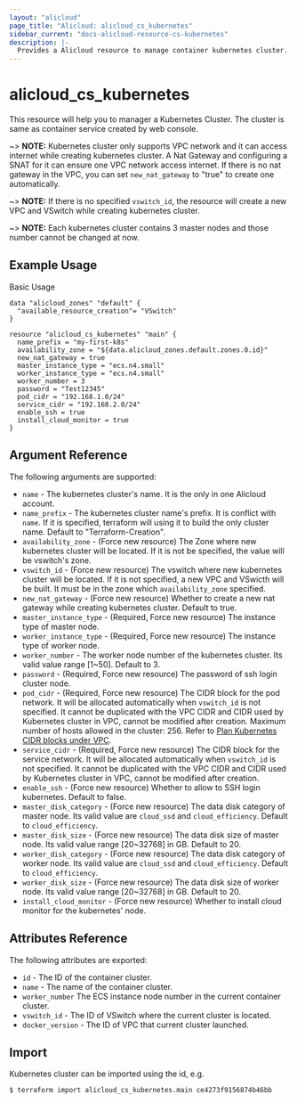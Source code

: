 ```yaml
---
layout: "alicloud"
page_title: "Alicloud: alicloud_cs_kubernetes"
sidebar_current: "docs-alicloud-resource-cs-kubernetes"
description: |-
  Provides a Alicloud resource to manage container kubernetes cluster.
---
```


# alicloud\_cs\_kubernetes

This resource will help you to manager a Kubernetes Cluster. The cluster is same as container service created by web console.

~> **NOTE:** Kubernetes cluster only supports VPC network and it can access internet while creating kubernetes cluster.
A Nat Gateway and configuring a SNAT for it can ensure one VPC network access internet. If there is no nat gateway in the
VPC, you can set `new_nat_gateway` to "true" to create one automatically.

~> **NOTE:** If there is no specified `vswitch_id`, the resource will create a new VPC and VSwitch while creating kubernetes cluster.

~> **NOTE:** Each kubernetes cluster contains 3 master nodes and those number cannot be changed at now.

## Example Usage

Basic Usage

```
data "alicloud_zones" "default" {
  "available_resource_creation"= "VSwitch"
}

resource "alicloud_cs_kubernetes" "main" {
  name_prefix = "my-first-k8s"
  availability_zone = "${data.alicloud_zones.default.zones.0.id}"
  new_nat_gateway = true
  master_instance_type = "ecs.n4.small"
  worker_instance_type = "ecs.n4.small"
  worker_number = 3
  password = "Test12345"
  pod_cidr = "192.168.1.0/24"
  service_cidr = "192.168.2.0/24"
  enable_ssh = true
  install_cloud_monitor = true
}
```
## Argument Reference

The following arguments are supported:

* `name` - The kubernetes cluster's name. It is the only in one Alicloud account.
* `name_prefix` - The kubernetes cluster name's prefix. It is conflict with `name`. If it is specified, terraform will using it to build the only cluster name. Default to "Terraform-Creation".
* `availability_zone` - (Force new resource) The Zone where new kubernetes cluster will be located. If it is not be specified, the value will be vswitch's zone.
* `vswitch_id` - (Force new resource) The vswitch where new kubernetes cluster will be located. If it is not specified, a new VPC and VSwicth will be built. It must be in the zone which `availability_zone` specified.
* `new_nat_gateway` - (Force new resource) Whether to create a new nat gateway while creating kubernetes cluster. Default to true.
* `master_instance_type` - (Required, Force new resource) The instance type of master node.
* `worker_instance_type` - (Required, Force new resource) The instance type of worker node.
* `worker_number` - The worker node number of the kubernetes cluster. Its valid value range [1~50]. Default to 3.
* `password` - (Required, Force new resource) The password of ssh login cluster node.
* `pod_cidr` - (Required, Force new resource) The CIDR block for the pod network. It will be allocated automatically when `vswitch_id` is not specified.
It cannot be duplicated with the VPC CIDR and CIDR used by Kubernetes cluster in VPC, cannot be modified after creation.
Maximum number of hosts allowed in the cluster: 256. Refer to [Plan Kubernetes CIDR blocks under VPC](https://www.alibabacloud.com/help/doc-detail/64530.htm).
* `service_cidr` - (Required, Force new resource) The CIDR block for the service network.  It will be allocated automatically when `vswitch_id` is not specified.
It cannot be duplicated with the VPC CIDR and CIDR used by Kubernetes cluster in VPC, cannot be modified after creation.
* `enable_ssh` - (Force new resource) Whether to allow to SSH login kubernetes. Default to false.
* `master_disk_category` - (Force new resource) The data disk category of master node. Its valid value are `cloud_ssd` and `cloud_efficiency`. Default to `cloud_efficiency`.
* `master_disk_size` - (Force new resource) The data disk size of master node. Its valid value range [20~32768] in GB. Default to 20.
* `worker_disk_category` - (Force new resource) The data disk category of worker node. Its valid value are `cloud_ssd` and `cloud_efficiency`. Default to `cloud_efficiency`.
* `worker_disk_size` - (Force new resource) The data disk size of worker node. Its valid value range [20~32768] in GB. Default to 20.
* `install_cloud_monitor` - (Force new resource) Whether to install cloud monitor for the kubernetes' node.

## Attributes Reference

The following attributes are exported:

* `id` - The ID of the container cluster.
* `name` - The name of the container cluster.
* `worker_number` The ECS instance node number in the current container cluster.
* `vswitch_id` - The ID of VSwitch where the current cluster is located.
* `docker_version` - The ID of VPC that current cluster launched.

## Import

Kubernetes cluster can be imported using the id, e.g.

```
$ terraform import alicloud_cs_kubernetes.main ce4273f9156874b46bb
```
